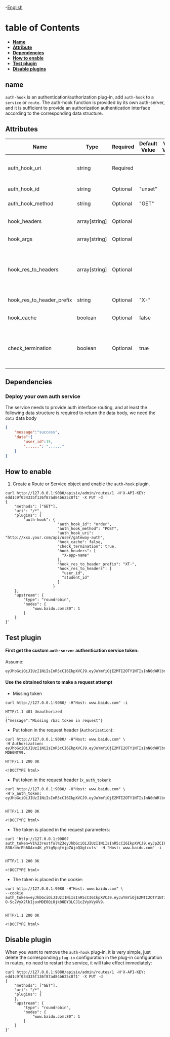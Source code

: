 <!--
#
# Licensed to the Apache Software Foundation (ASF) under one or more
# contributor license agreements.  See the NOTICE file distributed with
# this work for additional information regarding copyright ownership.
# The ASF licenses this file to You under the Apache License, Version 2.0
# (the "License"); you may not use this file except in compliance with
# the License.  You may obtain a copy of the License at
#
#     http://www.apache.org/licenses/LICENSE-2.0
#
# Unless required by applicable law or agreed to in writing, software
# distributed under the License is distributed on an "AS IS" BASIS,
# WITHOUT WARRANTIES OR CONDITIONS OF ANY KIND, either express or implied.
# See the License for the specific language governing permissions and
# limitations under the License.
#
-->

-[English](../../plugins/auth-hook.md)

# table of Contents

- [**Name**](#name)
- [**Attribute**](#Attribute)
- [**Dependencies**](#Dependencies)
- [**How to enable**](#How-to-enable)
- [**Test plugin**](#Test-plugin)
- [**Disable plugins**](#Disable-plugins)

## name

`auth-hook` is an authentication/authorization plug-in, add `auth-hook` to a `service` or `route`.
The auth-hook function is provided by its own auth-server, and it is sufficient to provide an authorization authentication interface according to the corresponding data structure.

## Attributes

| Name                      | Type          | Required | Default Value | Valid Value | Description                                                                                                                                                                                                                                                                                                                                                                                                              |
| ------------------------- | ------------- | -------- | ------------- | ----------- | ------------------------------------------------------------------------------------------------------------------------------------------------------------------------------------------------------------------------------------------------------------------------------------------------------------------------------------------------------------------------------------------------------------------------ |
| auth_hook_uri             | string        | Required |               |             | Set the access route of `auth-server` The plug-in will automatically carry the requested `path, action, client_ip` to the back of the domain name as query parameters `?hook_path=path&hook_action=action&hook_client_ip=client_ip`.                                                                                                                                                                                     |
| auth_hook_id              | string        | Optional | "unset"       |             | Set `auth_hook_id`, the `auth_hook_id` will be carried in the header `Auth-Hook-Id` to request a custom auth-server service .                                                                                                                                                                                                                                                                                            |
| auth_hook_method          | string        | Optional | "GET"         |             | Set the access method of `auth-server`, the default is `GET`, only `POST`, `GET` are allowed .                                                                                                                                                                                                                                                                                                                           |
| hook_headers              | array[string] | Optional |               |             | Specify the header parameters of the business request. Proxy request hook service, which will carry `Authorization` by default.                                                                                                                                                                                                                                                                                          |
| hook_args                 | array[string] | Optional |               |             | Specify request query parameters, proxy requests hook service with query parameters.                                                                                                                                                                                                                                                                                                                                     |
| hook_res_to_headers       | array[string] | Optional |               |             | Specify the fields in the data body of the data returned by the hook service, add the headers parameter and pass it to the upstream service, such as `user_id=15` in the data data, splicing `hook_res_to_header_prefix` and Replace the next `_` with `-` into the header, request upstream services with `X-user-id`, if the selected field is an object or array, it will be converted to a json string as its value. |
| hook_res_to_header_prefix | string        | Optional | "X-"          |             | User `hook_res_to_headers` carries parameters and converts to header field prefix.                                                                                                                                                                                                                                                                                                                                       |
| hook_cache                | boolean       | Optional | false         |             | Whether to cache the same token requesting the data body of the hook service, the default is `false` According to your own business conditions, if it is enabled, it will be cached for 60S.                                                                                                                                                                                                                             |
| check_termination         | boolean       | Optional | true          |             | Whether to request the auth-server to immediately interrupt the request and return an error message after verification, `true` is enabled by default to intercept and return immediately, if set to `false`, auth-server will also return an error Continue to release and delete all mapping header fields set by `hook_res_to_headers`.                                                                                |

## Dependencies

### Deploy your own auth service

The service needs to provide auth interface routing, and at least the following data structure is required to return the data body, we need the `data` data body

```json
{
    "message":"success",
    "data":{
        "user_id":15,
        "......": "......"
    }
}
```

## How to enable

1. Create a Route or Service object and enable the `auth-hook` plugin.

```shell
curl http://127.0.0.1:9080/apisix/admin/routes/1 -H'X-API-KEY: edd1c9f034335f136f87ad84b625c8f1' -X PUT -d '
{
    "methods": ["GET"],
    "uri": "/*",
    "plugins": {
        "auth-hook": {
                       "auth_hook_id": "order",
                       "auth_hook_method": "POST",
                       "auth_hook_uri": "http://xxx.your.com/api/user/gateway-auth",
                       "hook_cache": false,
                       "check_termination": true,
                       "hook_headers": [
                         "X-app-name"
                       ],
                       "hook_res_to_header_prefix": "XT-",
                       "hook_res_to_headers": [
                         "user_id",
                         "student_id"
                       ]
                     }
    },
    "upstream": {
        "type": "roundrobin",
        "nodes": {
            "www.baidu.com:80": 1
        }
    }
}'
```

## Test plugin

#### First get the custom `auth-server` authentication service token:

Assume:

```shell script
eyJhbGciOiJIUzI1NiIsInR5cCI6IkpXVCJ9.eyJuYmYiOjE2MTI2OTY1NTIsInN0dWRlbnRfaWQiOjk0ODY3LCJ1c2VyX2lkIjoxMDE0czONTV9.WYqjytm6.
```

#### Use the obtained token to make a request attempt

- Missing token

```shell
curl http://127.0.0.1:9080/ -H"Host: www.baidu.com" -i

HTTP/1.1 401 Unauthorized
...
{"message":"Missing rbac token in request"}
```

- Put token in the request header (`Authorization`):

```shell
curl http://127.0.0.1:9080/ -H"Host: www.baidu.com" \
-H'Authorization: eyJhbGciOiJIUzI1NiIsInR5cCI6IkpXVCJ9.eyJuYmYiOjE2MTI2OTY1NTIsInN0dWRlbnRfaWQiOjk0ODY3LCJ1c2VyX2lkIjoxMDE0NTQCET-MDE0NTV9.

HTTP/1.1 200 OK

<!DOCTYPE html>
```

- Put token in the request header (`x_auth_token`):

```shell
curl http://127.0.0.1:9080/ -H"Host: www.baidu.com" \
-H'x_auth_token: eyJhbGciOiJIUzI1NiIsInR5cCI6IkpXVCJ9.eyJuYmYiOjE2MTI2OTY1NTIsInN0dWRlbnRfaWQiOjk0ODY3LCJ1c2VyX2lkIm3LCJ1c2VyX2lkIm3LCJ1c2VyX2lkIm3LCJ1c2VyX2lkIm3LCJ1c2VyX2lkIm3LCJ1c2VyX2lkIm3LCJ1c2VyX2lkIm3LCJ1c2VyX2lkIm9.


HTTP/1.1 200 OK

<!DOCTYPE html>
```

- The token is placed in the request parameters:

```shell
curl 'http://127.0.0.1:9080?auth_token=V1%23restful%23eyJhbGciOiJIUzI1NiIsInR5cCI6IkpXVCJ9.eyJpZCI6NzQ5LCJ1c2VybmFtZSI6InRlc3QiLCJtYW5hZ2VyIjoiIiwiYXBwaWQiOiJyZXN0ZnVsIiwiaWF0IjoxNTc5NDQ5ODQxLCJleHAiOjE1ODAwNTQ2NDF9.n2-830zbhrEh6OAxn4K_yYtg5pqfmjpZAjoQXgtcuts' -H "Host: www.baidu.com" -i


HTTP/1.1 200 OK

<!DOCTYPE html>
```

- The token is placed in the cookie:

```shell
curl http://127.0.0.1:9080 -H"Host: www.baidu.com" \
--cookie auth_token=eyJhbGciOiJIUzI1NiIsInR5cCI6IkpXVCJ9.eyJuYmYiOjE2MTI2OTY1NTIsInN0dWRlbnRfaWQiOjk0ODY3LCJ1c2VyXVyXCs-O-Sc2VyX2lkIjoxMDE0QiOjk0ODY3LCJ1c2VyXVyXV9.


HTTP/1.1 200 OK

<!DOCTYPE html>
```

## Disable plugin

When you want to remove the `auth-hook` plug-in, it is very simple, just delete the corresponding `plug-in` configuration in the plug-in configuration in routes, no need to restart the service, it will take effect immediately:

```shell
curl http://127.0.0.1:9080/apisix/admin/routes/1 -H'X-API-KEY: edd1c9f034335f136f87ad84b625c8f1' -X PUT -d '
{
    "methods": ["GET"],
    "uri": "/*",
    "plugins": {
    },
    "upstream": {
        "type": "roundrobin",
        "nodes": {
            "www.baidu.com:80": 1
        }
    }
}'
```
